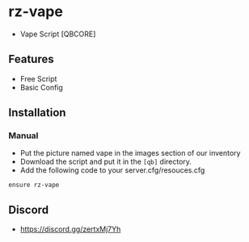 # rz-vape
- Vape Script [QBCORE]

## Features
- Free Script
- Basic Config

## Installation
### Manual
- Put the picture named vape in the images section of our inventory
- Download the script and put it in the `[qb]` directory.
- Add the following code to your server.cfg/resouces.cfg
```
ensure rz-vape
```


## Discord
- https://discord.gg/zertxMj7Yh
